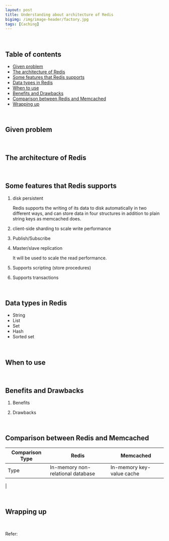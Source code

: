 ```yaml
---
layout: post
title: Understanding about architecture of Redis
bigimg: /img/image-header/factory.jpg
tags: [Caching]
---
```




<br>

## Table of contents
- [Given problem](#given-problem)
- [The architecture of Redis](#the-architecture-of-redis)
- [Some features that Redis supports](#some-features-that-redis-supports)
- [Data types in Redis](#data-types-in-redis)
- [When to use](#when-to-use)
- [Benefits and Drawbacks](#benefits-and-drawbacks)
- [Comparison between Redis and Memcached](#comparison-between-redis-and-memcached)
- [Wrapping up](#wrapping-up)


<br>

## Given problem







<br>

## The architecture of Redis





<br>

## Some features that Redis supports

1. disk persistent

    Redis supports the writing of its data to disk automatically in two different ways, and can store data in four structures in addition to plain string keys as memcached does.

2. client-side sharding to scale write performance

3. Publish/Subscribe

4. Master/slave replication

    It will be used to scale the read performance.

5. Supports scripting (store procedures)


6. Supports transactions

<br>

## Data types in Redis

- String
- List
- Set
- Hash
- Sorted set 


<br>

## When to use





<br>

## Benefits and Drawbacks

1. Benefits




2. Drawbacks




<br>

## Comparison between Redis and Memcached


|               Comparison Type            |                    Redis                 |                         Memcached                       |
| ---------------------------------------- | ---------------------------------------- | ------------------------------------------------------- |
| Type                                     | In-memory non-relational database        | In-memory key-value cache                               |
|






<br>

## Wrapping up






<br>

Refer:

[]()
